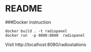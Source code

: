# README


###Docker instruction

```
docker build . -t radiopanel
docker run  -p 8080:8080  radiopanel
```

Visit http://localhost:8080/radiostations
